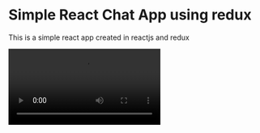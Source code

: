 # Simple React Chat App using redux

This is a simple react app created in reactjs and redux

![ChatAPP in redux](/static-accets/chatVideo.webm)
